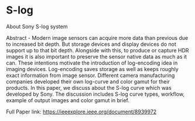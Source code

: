 # S-log
About Sony S-log system

Abstract - Modern image sensors can acquire more data than previous due to increased bit depth. 
But storage devices and display devices do not support up to that bit depth. 
Alongside with this, to produce or capture HDR images it is also important to preserve the sensor native data as much as it can. 
These intentions motivate the introduction of log-encoding idea in imaging devices. 
Log-encoding saves storage as well as keeps roughly exact information from image sensor. 
Different camera manufacturing companies developed their own log-curve and color gamut for their products. 
In this paper, we discuss about the S-log curve which was developed by Sony. 
The discussion includes S-log curve types, workflow, example of output images and color gamut in brief.

Full Paper link: https://ieeexplore.ieee.org/document/8939972
